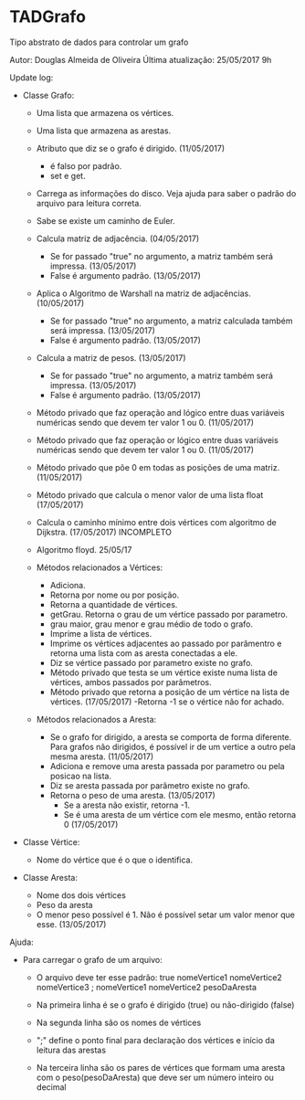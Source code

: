 ﻿# TADGrafo
Tipo abstrato de dados para controlar um grafo

Autor: Douglas Almeida de Oliveira
Última atualização: 25/05/2017 9h

Update log:
* Classe Grafo:
	- Uma lista que armazena os vértices.
	- Uma lista que armazena as arestas.
	- Atributo que diz se o grafo é dirigido. (11/05/2017)
		- é falso por padrão.
		- set e get.
	- Carrega as informações do disco. Veja ajuda para saber o padrão do arquivo para leitura correta.
	- Sabe se existe um caminho de Euler.
	- Calcula matriz de adjacência. (04/05/2017)
		- Se for passado "true" no argumento, a matriz também será impressa. (13/05/2017)
		- False é argumento padrão. (13/05/2017)
	- Aplica o Algoritmo de Warshall na matriz de adjacências. (10/05/2017)
		- Se for passado "true" no argumento, a matriz calculada também será impressa. (13/05/2017)
		- False é argumento padrão. (13/05/2017)
	- Calcula a matriz de pesos. (13/05/2017)
		- Se for passado "true" no argumento, a matriz também será impressa. (13/05/2017)
		- False é argumento padrão. (13/05/2017)
	- Método privado que faz operação and lógico entre duas variáveis numéricas sendo que devem ter valor 1 ou 0. (11/05/2017)
	- Método privado que faz operação or lógico entre duas variáveis numéricas sendo que devem ter valor 1 ou 0. (11/05/2017)
	- Método privado que põe 0 em todas as posições de uma matriz. (11/05/2017)
	- Método privado que calcula o menor valor de uma lista float (17/05/2017)
	- Calcula o caminho mínimo entre dois vértices com algoritmo de Dijkstra. (17/05/2017) INCOMPLETO
	- Algoritmo floyd. 25/05/17

	- Métodos relacionados a Vértices:
		- Adiciona.
		- Retorna por nome ou por posição. 
		- Retorna a quantidade de vértices.
		- getGrau. Retorna o grau de um vértice passado por parametro.
		- grau maior, grau menor e grau médio de todo o grafo.
		- Imprime a lista de vértices.
		- Imprime os vértices adjacentes ao passado por parâmentro e retorna uma lista com as aresta conectadas a ele.
		- Diz se vértice passado por parametro existe no grafo.
		- Método privado que testa se um vértice existe numa lista de vértices, ambos passados por parâmetros.
		- Método privado que retorna a posição de um vértice na lista de vértices. (17/05/2017)
			-Retorna -1 se o vértice não for achado.

	- Métodos relacionados a Aresta:
		- Se o grafo for dirigido, a aresta se comporta de forma diferente. Para grafos não dirigidos, é possível ir de um vertice a outro pela mesma aresta. (11/05/2017)
		- Adiciona e remove uma aresta passada por parametro ou pela posicao na lista.
		- Diz se aresta passada por parâmetro existe no grafo.
		- Retorna o peso de uma aresta. (13/05/2017)
			- Se a aresta não existir, retorna -1.
			- Se é uma aresta de um vértice com ele mesmo, então retorna 0 (17/05/2017)

* Classe Vértice:
	- Nome do vértice que é o que o identifica.

* Classe Aresta:
	- Nome dos dois vértices
	- Peso da aresta
	- O menor peso possível é 1. Não é possível setar um valor menor que esse. (13/05/2017)	


Ajuda:
* Para carregar o grafo de um arquivo:
	- O arquivo deve ter esse padrão:
		true
		nomeVertice1 nomeVertice2 nomeVertice3
		;
		nomeVertice1 nomeVertice2 pesoDaAresta
	
	- Na primeira linha é se o grafo é dirigido (true) ou não-dirigido (false)
	- Na segunda linha são os nomes de vértices
	- ";" define o ponto final para declaração dos vértices e início da leitura das arestas
	- Na terceira linha são os pares de vértices que formam uma aresta com o peso(pesoDaAresta) que deve ser um número inteiro ou decimal
